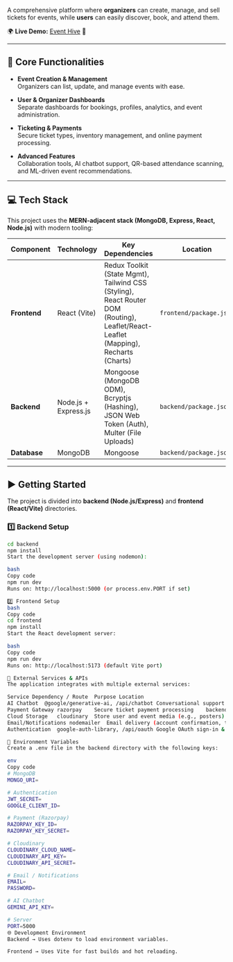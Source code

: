 A comprehensive platform where **organizers** can create, manage, and sell tickets for events, while **users** can easily discover, book, and attend them.  

🌍 **Live Demo:** [Event Hive](https://event-hive117.vercel.app/) 🚀  

---

## 🚀 Core Functionalities

- **Event Creation & Management**  
  Organizers can list, update, and manage events with ease.

- **User & Organizer Dashboards**  
  Separate dashboards for bookings, profiles, analytics, and event administration.

- **Ticketing & Payments**  
  Secure ticket types, inventory management, and online payment processing.

- **Advanced Features**  
  Collaboration tools, AI chatbot support, QR-based attendance scanning, and ML-driven event recommendations.

---

## 💻 Tech Stack

This project uses the **MERN-adjacent stack (MongoDB, Express, React, Node.js)** with modern tooling:

| Component  | Technology              | Key Dependencies                                                                 | Location                |
|------------|-------------------------|----------------------------------------------------------------------------------|-------------------------|
| **Frontend** | React (Vite)           | Redux Toolkit (State Mgmt), Tailwind CSS (Styling), React Router DOM (Routing), Leaflet/React-Leaflet (Mapping), Recharts (Charts) | `frontend/package.json` |
| **Backend**  | Node.js + Express.js   | Mongoose (MongoDB ODM), Bcryptjs (Hashing), JSON Web Token (Auth), Multer (File Uploads) | `backend/package.json`  |
| **Database** | MongoDB                | Mongoose                                                                         | `backend/package.json`  |

---

## ▶️ Getting Started

The project is divided into **backend (Node.js/Express)** and **frontend (React/Vite)** directories.  

### 1️⃣ Backend Setup

```bash
cd backend
npm install
Start the development server (using nodemon):

bash
Copy code
npm run dev
Runs on: http://localhost:5000 (or process.env.PORT if set)

2️⃣ Frontend Setup
bash
Copy code
cd frontend
npm install
Start the React development server:

bash
Copy code
npm run dev
Runs on: http://localhost:5173 (default Vite port)

📝 External Services & APIs
The application integrates with multiple external services:

Service	Dependency / Route	Purpose	Location
AI Chatbot	@google/generative-ai, /api/chatbot	Conversational support powered by Gemini AI	backend/package.json, backend/index.js
Payment Gateway	razorpay	Secure ticket payment processing	backend/package.json
Cloud Storage	cloudinary	Store user and event media (e.g., posters)	backend/package.json
Email/Notifications	nodemailer	Email delivery (account confirmation, tickets)	backend/package.json
Authentication	google-auth-library, /api/oauth	Google OAuth sign-in & registration	backend/package.json, backend/index.js

🔑 Environment Variables
Create a .env file in the backend directory with the following keys:

env
Copy code
# MongoDB
MONGO_URI=

# Authentication
JWT_SECRET=
GOOGLE_CLIENT_ID=

# Payment (Razorpay)
RAZORPAY_KEY_ID=
RAZORPAY_KEY_SECRET=

# Cloudinary
CLOUDINARY_CLOUD_NAME=
CLOUDINARY_API_KEY=
CLOUDINARY_API_SECRET=

# Email / Notifications
EMAIL=
PASSWORD=

# AI Chatbot
GEMINI_API_KEY=

# Server
PORT=5000
🌐 Development Environment
Backend → Uses dotenv to load environment variables.

Frontend → Uses Vite for fast builds and hot reloading.

